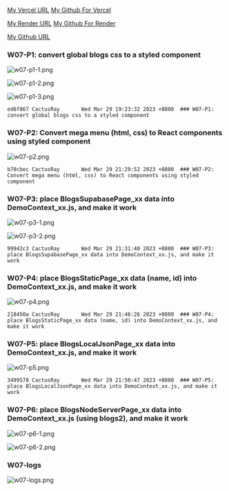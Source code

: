 [My Vercel URL](https://1112-client-2n-card-demo-75.vercel.app)
[My Github For Vercel](https://github.com/CactusRay/1112-client-2n-card-demo-75)

[My Render URL](https://one112-server-card-demo-75.onrender.com)
[My Github For Render](https://github.com/CactusRay/1112-server-card-demo-75)

[My Github URL](https://github.com/CactusRay/1112_wp2_demo_75)

### W07-P1: convert global blogs css to a styled component
 
![w07-p1-1.png](https://eumovzkxoivpebjwcgny.supabase.co/storage/v1/object/public/demo-75/md_img/w07-p1-1.png)

![w07-p1-2.png](https://eumovzkxoivpebjwcgny.supabase.co/storage/v1/object/public/demo-75/md_img/w07-p1-2.png)

![w07-p1-3.png](https://eumovzkxoivpebjwcgny.supabase.co/storage/v1/object/public/demo-75/md_img/w07-p1-3.png)

```
ed6f867 CactusRay       Wed Mar 29 19:23:32 2023 +0800  ### W07-P1: convert global blogs css to a styled component
```

### W07-P2: Convert mega menu (html, css) to React components using styled component
 
![w07-p2.png](https://eumovzkxoivpebjwcgny.supabase.co/storage/v1/object/public/demo-75/md_img/w07-p2.png)

```
b70cbec CactusRay       Wed Mar 29 21:29:52 2023 +0800  ### W07-P2: Convert mega menu (html, css) to React components using styled component
```

### W07-P3: place BlogsSupabasePage_xx data into DemoContext_xx.js, and make it work

![w07-p3-1.png](https://eumovzkxoivpebjwcgny.supabase.co/storage/v1/object/public/demo-75/md_img/w07-p3-1.png)
 
![w07-p3-2.png](https://eumovzkxoivpebjwcgny.supabase.co/storage/v1/object/public/demo-75/md_img/w07-p3-2.png)

```
99942c3 CactusRay       Wed Mar 29 21:31:40 2023 +0800  ### W07-P3: place BlogsSupabasePage_xx data into DemoContext_xx.js, and make it work
```

### W07-P4: place BlogsStaticPage_xx data (name, id) into DemoContext_xx.js, and make it work

![w07-p4.png](https://eumovzkxoivpebjwcgny.supabase.co/storage/v1/object/public/demo-75/md_img/w07-p4.png)

```
218450a CactusRay       Wed Mar 29 21:46:26 2023 +0800  ### W07-P4: place BlogsStaticPage_xx data (name, id) into DemoContext_xx.js, and make it work
```

### W07-P5: place BlogsLocalJsonPage_xx data into DemoContext_xx.js, and make it work

![w07-p5.png](https://eumovzkxoivpebjwcgny.supabase.co/storage/v1/object/public/demo-75/md_img/w07-p5.png)

```
3499578 CactusRay       Wed Mar 29 21:50:47 2023 +0800  ### W07-P5: place BlogsLocalJsonPage_xx data into DemoContext_xx.js, and make it work
```

### W07-P6: place BlogsNodeServerPage_xx data into DemoContext_xx.js (using blogs2), and make it work

![w07-p6-1.png](https://eumovzkxoivpebjwcgny.supabase.co/storage/v1/object/public/demo-75/md_img/w07-p6-1.png)


![w07-p6-2.png](https://eumovzkxoivpebjwcgny.supabase.co/storage/v1/object/public/demo-75/md_img/w07-p6-2.png)

### W07-logs

![w07-logs.png](https://eumovzkxoivpebjwcgny.supabase.co/storage/v1/object/public/demo-75/md_img/w07-logs.png)